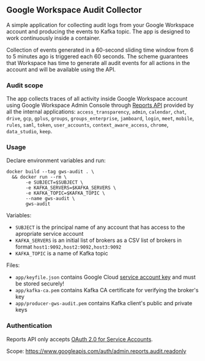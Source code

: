 ## Google Workspace Audit Collector

A simple application for collecting audit logs from your Google Workspace account and producing the events to Kafka topic. The app is designed to work continuously inside a container.

Collection of events generated in a 60-second sliding time window from 6 to 5 minutes ago is triggered each 60 seconds. The scheme guarantees that Workspace has time to generate all audit events for all actions in the account and will be available using the API.

### Audit scope

The app collects traces of all activity inside Google Workspace account using Google Workspace Admin Console through [Reports API](https://developers.google.com/admin-sdk/reports) provided by all the internal applications: `access_transparency`, `admin`, `calendar`, `chat`, `drive`, `gcp`, `gplus`, `groups`, `groups_enterprise`, `jamboard`, `login`, `meet`, `mobile`, `rules`, `saml`, `token`, `user_accounts`, `context_aware_access`, `chrome`, `data_studio`, `keep`.

### Usage

Declare environment variables and run:

```
docker build --tag gws-audit . \
  && docker run --rm \
       -e SUBJECT=$SUBJECT \
       -e KAFKA_SERVERS=$KAFKA_SERVERS \
       -e KAFKA_TOPIC=$KAFKA_TOPIC \
       --name gws-audit \
       gws-audit
```

Variables:
- `SUBJECT` is the principal name of any account that has access to the apropriate service account
- `KAFKA_SERVERS` is an initial list of brokers as a CSV list of brokers in format `host1:9092,host2:9092,host3:9092`
- `KAFKA_TOPIC` is a name of Kafka topic

Files:
- `app/keyfile.json` contains Google Cloud [service account key](https://cloud.google.com/iam/docs/creating-managing-service-account-keys) and must be stored securely!
- `app/kafka-ca.pem` contains Kafka CA certificate for verifying the broker's key
- `app/producer-gws-audit.pem` contains Kafka client's public and private keys


### Authentication

Reports API only accepts [OAuth 2.0 for Service Accounts](https://developers.google.com/identity/protocols/oauth2/service-account).

Scope: https://www.googleapis.com/auth/admin.reports.audit.readonly
